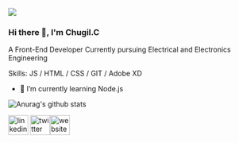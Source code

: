 ![](https://pbs.twimg.com/profile_banners/1053968660459532288/1592320148/600x200)
### Hi there 👋, I'm Chugil.C
A Front-End Developer Currently pursuing  Electrical and Electronics Engineering

Skills:  JS / HTML / CSS /  GIT  /  Adobe XD

- 🌱 I’m currently learning Node.js

![Anurag's github stats](https://github-readme-stats.vercel.app/api?username=chugilc&show_icons=true&theme=dark)


[<img src='https://cdn.jsdelivr.net/npm/simple-icons@3.0.1/icons/linkedin.svg' alt='linkedin' height='40'>](https://www.linkedin.com/in/https://www.linkedin.com/in/chugil-c-345318175//)         [<img src='https://cdn.jsdelivr.net/npm/simple-icons@3.0.1/icons/twitter.svg' alt='twitter' height='40'>](https://twitter.com/https://twitter.com/Chugil_C)[<img src='https://cdn.jsdelivr.net/npm/simple-icons@3.0.1/icons/icloud.svg' alt='website' height='40'>](https://gallant-engelbart-bfeacd.netlify.app/)  
